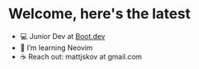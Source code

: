 # Welcome, here's the latest
- 💻 Junior Dev at [Boot.dev](https://boot.dev)
- 🌱 I’m learning Neovim
- ☕ Reach out: mattjskov at gmail.com
